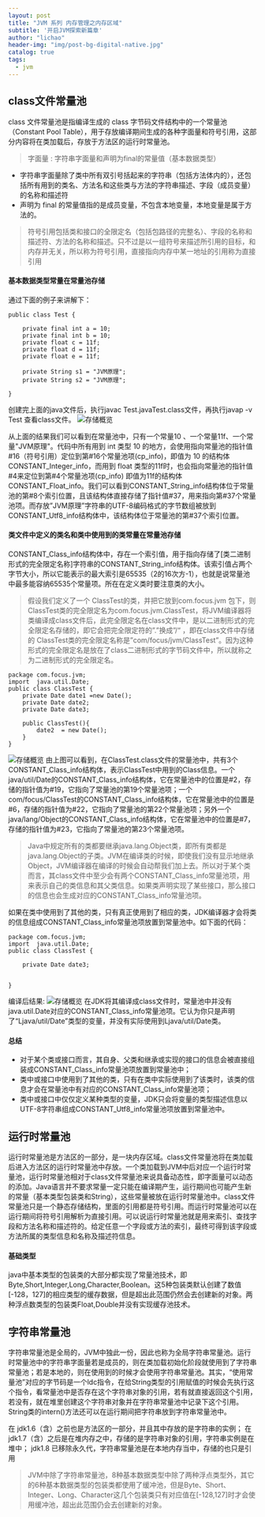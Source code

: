 ```yaml
---
layout: post
title: "JVM 系列 内存管理之内存区域"
subtitle: '开启JVM探索新篇章'
author: "lichao"
header-img: "img/post-bg-digital-native.jpg"
catalog: true
tags:
  - jvm
---
```



## class文件常量池
class 文件常量池是指编译生成的 class 字节码文件结构中的一个常量池（Constant Pool Table），用于存放编译期间生成的各种字面量和符号引用，这部分内容将在类加载后，存放于方法区的运行时常量池。

> 字面量 : 字符串字面量和声明为final的常量值（基本数据类型）
* 字符串字面量除了类中所有双引号括起来的字符串（包括方法体内的），还包括所有用到的类名、方法名和这些类与方法的字符串描述、字段（成员变量）的名称和描述符
* 声明为 final 的常量值指的是成员变量，不包含本地变量，本地变量是属于方法的。

> 符号引用包括类和接口的全限定名（包括包路径的完整名）、字段的名称和描述符、方法的名称和描述。只不过是以一组符号来描述所引用的目标，和内存并无关，所以称为符号引用，直接指向内存中某一地址的引用称为直接引用

#### 基本数据类型常量在常量池存储

通过下面的例子来讲解下：
```
public class Test {  
      
    private final int a = 10;  
    private final int b = 10;  
    private float c = 11f;  
    private float d = 11f;  
    private float e = 11f;  

    private String s1 = "JVM原理";  
    private String s2 = "JVM原理";  
      
}
```
创建完上面的java文件后，执行javac Test.javaTest.class文件，再执行javap -v Test 查看class文件。
![存储概览](/img/jvm/15.png)

从上面的结果我们可以看到在常量池中，只有一个常量10 、一个常量11f、一个常量"JVM原理"。代码中所有用到 int 类型 10 的地方，会使用指向常量池的指针值#16（符号引用）定位到第#16个常量池项(cp_info)，即值为 10 的结构体 CONSTANT_Integer_info，而用到 float 类型的11f时，也会指向常量池的指针值#4来定位到第#4个常量池项(cp_info) 即值为11f的结构体CONSTANT_Float_info。我们可以看到CONSTANT_String_info结构体位于常量池的第#8个索引位置，且该结构体直接存储了指针值#37，用来指向第#37个常量池项。而存放”JVM原理”字符串的UTF-8编码格式的字节数组被放到CONSTANT_Utf8_info结构体中，该结构体位于常量池的第#37个索引位置。

#### 类文件中定义的类名和类中使用到的类常量在常量池存储
CONSTANT_Class_info结构体中，存在一个索引值，用于指向存储了[类二进制形式的完全限定名称]字符串的CONSTANT_String_info结构体。该索引值占两个字节大小，所以它能表示的最大索引是65535（2的16次方-1），也就是说常量池中最多能容纳65535个常量项。所在在定义类时要注意类的大小。

> 假设我们定义了一个 ClassTest的类，并把它放到com.focus.jvm 包下，则 ClassTest类的完全限定名为com.focus.jvm.ClassTest，将JVM编译器将类编译成class文件后，此完全限定名在class文件中，是以二进制形式的完全限定名存储的，即它会把完全限定符的”.”换成”/“ ，即在class文件中存储的 ClassTest类的完全限定名称是”com/focus/jvm/ClassTest”。因为这种形式的完全限定名是放在了class二进制形式的字节码文件中，所以就称之为二进制形式的完全限定名。

```
package com.focus.jvm;  
import  java.util.Date;  
public class ClassTest {  
    private Date date1 =new Date();  
    private Date date2;  
    private Date date3;

    public ClassTest(){  
        date2  = new Date();  
    }  
}
```
![存储概览](/img/jvm/16.png)
由上图可以看到，在ClassTest.class文件的常量池中，共有3个CONSTANT_Class_info结构体，表示ClassTest中用到的Class信息。一个java/util/Date的CONSTANT_Class_info结构体，它在常量池中的位置是#2，存储的指针值为#19，它指向了常量池的第19个常量池项；一个com/focus/ClassTest的CONSTANT_Class_info结构体，它在常量池中的位置是#6，存储的指针值为#22，它指向了常量池的第22个常量池项；另外一个java/lang/Object的CONSTANT_Class_info结构体，它在常量池中的位置是#7，存储的指针值为#23，它指向了常量池的第23个常量池项。

> Java中规定所有的类都要继承java.lang.Object类，即所有类都是java.lang.Object的子类。JVM在编译类的时候，即使我们没有显示地继承Object，JVM编译器在编译的时候会自动帮我们加上去。所以对于某个类而言，其class文件中至少会有两个CONSTANT_Class_info常量池项，用来表示自己的类信息和其父类信息。如果类声明实现了某些接口，那么接口的信息也会生成对应的CONSTANT_Class_info常量池项。

如果在类中使用到了其他的类，只有真正使用到了相应的类，JDK编译器才会将类的信息组成CONSTANT_Class_info常量池项放置到常量池中。如下面的代码：

```
package com.focus.jvm;  
import  java.util.Date;  
public class ClassTest {  
     
    private Date date3;

   
}
```
编译后结果:
![存储概览](/img/jvm/17.png)
在JDK将其编译成class文件时，常量池中并没有java.util.Date对应的CONSTANT_Class_info常量池项。它认为你只是声明了“Ljava/util/Date”类型的变量，并没有实际使用到Ljava/util/Date类。
#### 总结
* 对于某个类或接口而言，其自身、父类和继承或实现的接口的信息会被直接组装成CONSTANT_Class_info常量池项放置到常量池中；
* 类中或接口中使用到了其他的类，只有在类中实际使用到了该类时，该类的信息才会在常量池中有对应的CONSTANT_Class_info常量池项；
* 类中或接口中仅仅定义某种类型的变量，JDK只会将变量的类型描述信息以UTF-8字符串组成CONSTANT_Utf8_info常量池项放置到常量池中。

## 运行时常量池
运行时常量池是方法区的一部分，是一块内存区域。class文件常量池将在类加载后进入方法区的运行时常量池中存放。一个类加载到JVM中后对应一个运行时常量池，运行时常量池相对于class文件常量池来说具备动态性，即字面量可以动态的添加。Java语言并不要求常量一定只能在编译期产生，运行期间也可能产生新的常量（基本类型包装类和String），这些常量被放在运行时常量池中。class文件常量池只是一个静态存储结构，里面的引用都是符号引用。而运行时常量池可以在运行期间将符号引用解析为直接引用。可以说运行时常量池就是用来索引、查找字段和方法名称和描述符的。给定任意一个字段或方法的索引，最终可得到该字段或方法所属的类型信息和名称及描述符信息。

#### 基础类型
java中基本类型的包装类的大部分都实现了常量池技术，即Byte,Short,Integer,Long,Character,Boolean。这5种包装类默认创建了数值[-128，127]的相应类型的缓存数据，但是超出此范围仍然会去创建新的对象。两种浮点数类型的包装类Float,Double并没有实现缓存池技术。


## 字符串常量池
字符串常量池是全局的，JVM中独此一份，因此也称为全局字符串常量池。运行时常量池中的字符串字面量若是成员的，则在类加载初始化阶段就使用到了字符串常量池；若是本地的，则在使用到的时候才会使用字符串常量池。其实，“使用常量池”对应的字节码是一个ldc指令，在给String类型的引用赋值的时候会先执行这个指令，看常量池中是否存在这个字符串对象的引用，若有就直接返回这个引用，若没有，就在堆里创建这个字符串对象并在字符串常量池中记录下这个引用。String类的intern()方法还可以在运行期间把字符串放到字符串常量池中。

在 jdk1.6（含）之前也是方法区的一部分，并且其中存放的是字符串的实例；
在 jdk1.7（含）之后是在堆内存之中，存储的是字符串对象的引用，字符串实例是在堆中；
jdk1.8 已移除永久代，字符串常量池是在本地内存当中，存储的也只是引用

> JVM中除了字符串常量池，8种基本数据类型中除了两种浮点类型外，其它的6种基本数据类型的包装类都使用了缓冲池，但是Byte、Short、Integer、Long、Character这几个包装类只有对应值在[-128,127]时才会使用缓冲池，超出此范围仍会去创建新的对象。